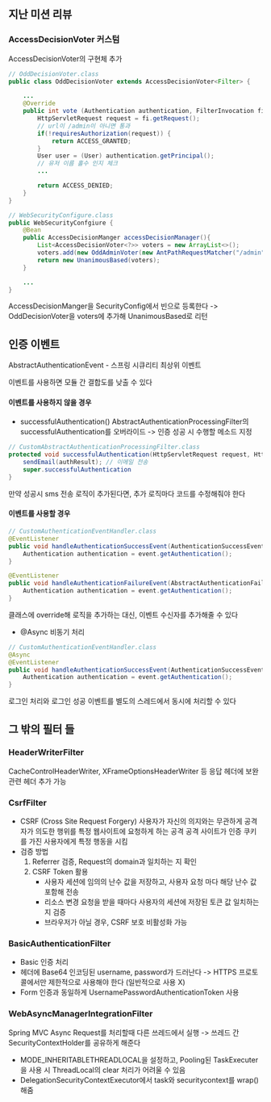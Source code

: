## 지난 미션 리뷰
### AccessDecisionVoter 커스텀
AccessDecisionVoter의 구현체 추가
```java
// OddDecisionVoter.class
public class OddDecisionVoter extends AccessDecisionVoter<Filter> {

	...
	@Override
	public int vote (Authentication authentication, FilterInvocation fi, Collection<ConfigAttribute> attributes) {
		HttpServletRequest request = fi.getRequest();
		// url이 /admin이 아니면 통과
		if(!requiresAuthorization(request)) {
			return ACCESS_GRANTED;
		}
		User user = (User) authentication.getPrincipal();
		// 유저 이름 홀수 인지 체크
		...

		return ACCESS_DENIED;
	}
}

// WebSecurityConfigure.class
public WebSecurityConfgiure {
	@Bean
	public AccessDecisionManger accessDecisionManager(){
		List<AccessDecisionVoter<?>> voters = new ArrayList<>();
		voters.add(new OddAdminVoter(new AntPathRequestMatcher("/admin")));
		return new UnanimousBased(voters);
	}

	...
}
``` 
AccessDecisionManger을 SecurityConfig에서 빈으로 등록한다
-> OddDecisionVoter을 voters에 추가해 UnanimousBased로 리턴
## 인증 이벤트
AbstractAuthenticationEvent - 스프링 시큐리티 최상위 이벤트

이벤트를 사용하면 모듈 간 결합도를 낮출 수 있다
#### 이벤트를 사용하지 않을 경우
- successfulAuthentication()
  AbstractAuthenticationProcessingFilter의 successfulAuthentication를 오버라이드
  -> 인증 성공 시 수행할 메소드 지정
```java
// CustomAbstractAuthenticationProcessingFilter.class
protected void successfulAuthentication(HttpServletRequest request, HttpServletResponse response, FilterChain chain, Authentication authResult) throws Exception {
	sendEmail(authResult); // 이메일 전송
	super.successfulAuthentication
}
```
만약 성공시 sms 전송 로직이 추가된다면, 추가 로직마다 코드를 수정해줘야 한다
#### 이벤트를 사용할 경우
```java
// CustomAuthenticationEventHandler.class
@EventListener
public void handleAuthenticationSuccessEvent(AuthenticationSuccessEvent event) {
	Authentication authentication = event.getAuthentication();	
}

@EventListener
public void handleAuthenticationFailureEvent(AbstractAuthenticationFailureEvent event) {
	Authentication authentication = event.getAuthentication();
}
```
클래스에 override해 로직을 추가하는 대신, 이벤트 수신자를 추가해줄 수 있다 
- @Async 비동기 처리
```java
// CustomAuthenticationEventHandler.class
@Async
@EventListener
public void handleAuthenticationSuccessEvent(AuthenticationSuccessEvent event) {
	Authentication authentication = event.getAuthentication();	
}
```
로그인 처리와 로그인 성공 이벤트를 별도의 스레드에서 동시에 처리할 수 있다
## 그 밖의 필터 들
### HeaderWriterFilter
CacheControlHeaderWriter, XFrameOptionsHeaderWriter 등 
응답 헤더에 보완 관련 헤더 추가 가능
### CsrfFilter
- CSRF (Cross Site Request Forgery)
  사용자가 자신의 의지와는 무관하게 공격자가 의도한 행위를 특정 웹사이트에 요청하게 하는 공격
  공격 사이트가 인증 쿠키를 가진 사용자에게 특정 행동을 시킴
- 검증 방법
  1. Referrer 검증, Request의 domain과 일치하는 지 확인
  2. CSRF Token 활용
     - 사용자 세션에 임의의 난수 값을 저장하고, 사용자 요청 마다 해당 난수 값 포함해 전송
     - 리소스 변경 요청을 받을 때마다 사용자의 세션에 저장된 토큰 값 일치하는 지 검증
     - 브라우저가 아닐 경우, CSRF 보호 비활성화 가능
### BasicAuthenticationFilter
- Basic 인증 처리
- 헤더에 Base64 인코딩된 username, password가 드러난다
  -> HTTPS 프로토콜에서만 제한적으로 사용해야 한다 (일반적으로 사용 X)
- Form 인증과 동일하게 UsernamePasswordAuthenticationToken 사용
### WebAsyncManagerIntegrationFilter
Spring MVC Async Request를 처리할때 다른 쓰레드에서 실행
-> 쓰레드 간 SecurityContextHolder를 공유하게 해준다
- MODE_INHERITABLETHREADLOCAL을 설정하고, Pooling된 TaskExecuter을 사용 시
  ThreadLocal의 clear 처리가 어려울 수 있음
- DelegationSecurityContextExecutor에서 task와 securitycontext를 wrap()해줌